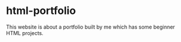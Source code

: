 # html-portfolio
This website is about a portfolio built by me which has some beginner HTML projects.

